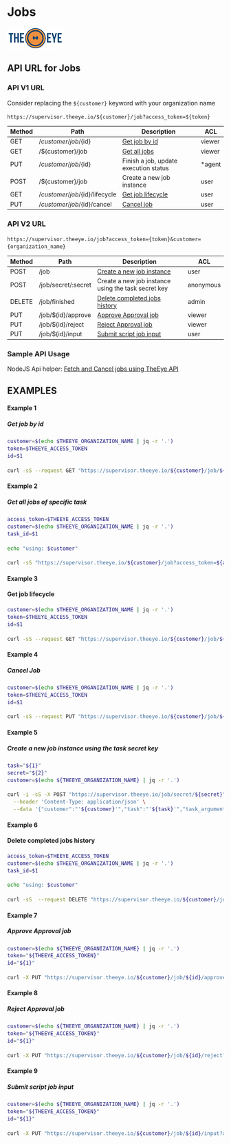 # Jobs

[![theeye.io](../../images/logo-theeye-theOeye-logo2.png)](https://theeye.io/en/index.html)

## API URL for Jobs

### API V1 URL

Consider replacing the `${customer}` keyword with your organization name

`https://supervisor.theeye.io/${customer}/job?access_token=${token}`

| Method | Path | Description | ACL |
| ----- | ----- | ----- | ----- |
| GET  | /${customer}/job/${id} | [Get job by id](#example-1)                | viewer |
| GET  | /${customer}/job       | [Get all jobs](#example-2) | viewer |
| PUT  | /${customer}/job/${id} | Finish a job, update execution status | *agent |
| POST | /${customer}/job | Create a new job instance | user | task id |
| GET  | /${customer}/job/${id}/lifecycle | [Get job lifecycle](#example-3) | user |
| PUT  | /${customer}/job/${id}/cancel | [Cancel job](#example-4) | user |

### API V2 URL

`https://supervisor.theeye.io/job?access_token={token}&customer={organization_name}`

| Method | Path | Description | ACL |
| ----- | ----- | ----- | ----- |
| POST | /job | [Create a new job instance](#example-5) | user |
| POST | /job/secret/:secret | Create a new job instance using the task secret key | anonymous |
| DELETE | /job/finished | [Delete completed jobs history](#example-6) | admin |
| PUT  | /job/${id}/approve | [Approve Approval job](#example-7) | viewer |
| PUT  | /job/${id}/reject | [Reject Approval job](#example-8) | viewer |
| PUT  | /job/${id}/input | [Submit script job input](#example-9) | user |

### Sample API Usage

NodeJS Api helper: <a target="_black" href="https://github.com/theeye-io/recipes/tree/master/api/jobs">Fetch and Cancel jobs using TheEye API</a>

## EXAMPLES

#### **Example 1**

##### Get job by id

```bash
customer=$(echo $THEEYE_ORGANIZATION_NAME | jq -r '.')
token=$THEEYE_ACCESS_TOKEN
id=$1

curl -sS --request GET "https://supervisor.theeye.io/${customer}/job/${id}?access_token=${token}"
```


#### **Example 2**
##### Get all jobs of specific task
```bash
access_token=$THEEYE_ACCESS_TOKEN
customer=$(echo $THEEYE_ORGANIZATION_NAME | jq -r '.')
task_id=$1

echo "using: $customer"

curl -sS "https://supervisor.theeye.io/${customer}/job?access_token=${access_token}&where\[task_id\]=${task_id}&include\[state\]=1&include\[creation_date\]=1&include\[lifecycle\]=1"
```

#### **Example 3**
#### Get job lifecycle
```bash
customer=$(echo $THEEYE_ORGANIZATION_NAME | jq -r '.')
token=$THEEYE_ACCESS_TOKEN
id=$1

curl -sS --request GET "https://supervisor.theeye.io/${customer}/job/${id}/lifecycle?access_token=${token}"
```

#### **Example 4**
##### Cancel Job

```bash
customer=$(echo $THEEYE_ORGANIZATION_NAME | jq -r '.')
token=$THEEYE_ACCESS_TOKEN
id=$1

curl -sS --request PUT "https://supervisor.theeye.io/${customer}/job/${id}/cancel?access_token=${token}"
```


#### **Example 5**
##### Create a new job instance using the task secret key

```bash
task="${1}"
secret="${2}"
customer=$(echo ${THEEYE_ORGANIZATION_NAME} | jq -r '.')

curl -i -sS -X POST "https://supervisor.theeye.io/job/secret/${secret}" \
  --header 'Content-Type: application/json' \
  --data '{"customer":"'${customer}'","task":"'${task}'","task_arguments":["'${PDF}'","'${Imagen}'","'${Link a XLS}'","'${Link Web}'","'${Una página externa}'"]}'
```



#### **Example 6**
#### Delete completed jobs history

```bash
access_token=$THEEYE_ACCESS_TOKEN
customer=$(echo $THEEYE_ORGANIZATION_NAME | jq -r '.')
task_id=$1

echo "using: $customer"

curl -sS  --request DELETE "https://supervisor.theeye.io/${customer}/job?access_token=${access_token}&where\[task_id\]=${task_id}"
```


#### **Example 7**
##### Approve Approval job

```bash
customer=$(echo ${THEEYE_ORGANIZATION_NAME} | jq -r '.')
token="${THEEYE_ACCESS_TOKEN}"
id="${1}"

curl -X PUT "https://supervisor.theeye.io/${customer}/job/${id}/approve?access_token=${token}"
```



#### **Example 8**
##### Reject Approval job

```bash
customer=$(echo ${THEEYE_ORGANIZATION_NAME} | jq -r '.')
token="${THEEYE_ACCESS_TOKEN}"
id="${1}"

curl -X PUT "https://supervisor.theeye.io/${customer}/job/${id}/reject?access_token=${token}"
```

#### **Example 9**
##### Submit script job input

```bash
customer=$(echo ${THEEYE_ORGANIZATION_NAME} | jq -r '.')
token="${THEEYE_ACCESS_TOKEN}"
id="${1}"

curl -X PUT "https://supervisor.theeye.io/${customer}/job/${id}/input?access_token=${token}"
```
